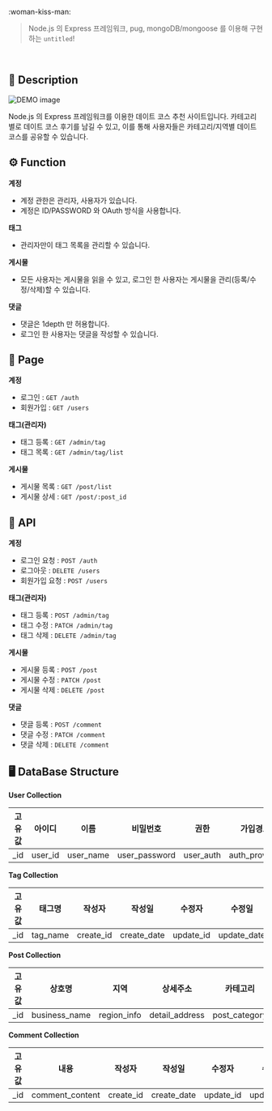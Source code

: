 :woman-kiss-man:

> Node.js 의 Express 프레임워크, pug, mongoDB/mongoose 를 이용해 구현하는 `untitled`!

<br>

## :memo: Description

<img src="./docs/images/demo_img.png" alt="DEMO image" align="center">

Node.js 의 Express 프레임워크를 이용한 데이트 코스 추천 사이트입니다.
카테고리 별로 데이트 코스 후기를 남길 수 있고, 이를 통해 사용자들은 카테고리/지역별 데이트 코스를 공유할 수 있습니다.

## :gear: Function

**계정**

- 계정 관한은 관리자, 사용자가 있습니다.
- 계정은 ID/PASSWORD 와 OAuth 방식을 사용합니다.

**태그**

- 관리자만이 태그 목록을 관리할 수 있습니다.

**게시물**

- 모든 사용자는 게시물을 읽을 수 있고, 로그인 한 사용자는 게시물을 관리(등록/수정/삭제)할 수 있습니다.

**댓글**

- 댓글은 1depth 만 허용합니다.
- 로그인 한 사용자는 댓글을 작성할 수 있습니다.

## :page_with_curl: Page

**계정**

- 로그인 : `GET /auth`
- 회원가입 : `GET /users`

**태그(관리자)**

- 태그 등록 : `GET /admin/tag`
- 태그 목록 : `GET /admin/tag/list`

**게시물**

- 게시물 목록 : `GET /post/list`
- 게시물 상세 : `GET /post/:post_id`

## :page_facing_up: API

**계정**

- 로그인 요청 : `POST /auth`
- 로그아웃 : `DELETE /users`
- 회원가입 요청 : `POST /users`

**태그(관리자)**

- 태그 등록 : `POST /admin/tag`
- 태그 수정 : `PATCH /admin/tag`
- 태그 삭제 : `DELETE /admin/tag`

**게시물**

- 게시물 등록 : `POST /post`
- 게시물 수정 : `PATCH /post`
- 게시물 삭제 : `DELETE /post`

**댓글**

- 댓글 등록 : `POST /comment`
- 댓글 수정 : `PATCH /comment`
- 댓글 삭제 : `DELETE /comment`

## :desktop_computer: DataBase Structure

**User Collection**

| 고유값 | 아이디  |   이름    |   비밀번호    |   권한    |   가입경로    |
| :----: | :-----: | :-------: | :-----------: | :-------: | :-----------: |
|  \_id  | user_id | user_name | user_password | user_auth | auth_provider |

**Tag Collection**

| 고유값 |  태그명  |  작성자   |   작성일    |  수정자   |   수정일    |
| :----: | :------: | :-------: | :---------: | :-------: | :---------: |
|  \_id  | tag_name | create_id | create_date | update_id | update_date |

**Post Collection**

| 고유값 |    상호명     |    지역     |    상세주소    |   카테고리    |     내용      |    별점     |   해시태그   |  작성자   |   작성일    |  수정자   | 수정일      |
| :----: | :-----------: | :---------: | :------------: | :-----------: | :-----------: | :---------: | :----------: | :-------: | :---------: | :-------: | ----------- |
|  \_id  | business_name | region_info | detail_address | post_category | post_contents | star_rating | hashtag_list | create_id | create_date | update_id | update_date |

**Comment Collection**

| 고유값 |      내용       |  작성자   |   작성일    |  수정자   |   수정일    |
| :----: | :-------------: | :-------: | :---------: | :-------: | :---------: |
|  \_id  | comment_content | create_id | create_date | update_id | update_date |
